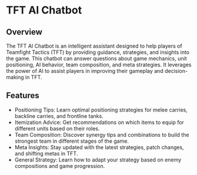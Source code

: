 # TFT AI Chatbot

## Overview

The TFT AI Chatbot is an intelligent assistant designed to help players of Teamfight Tactics (TFT) by providing guidance, strategies, and insights into the game. This chatbot can answer questions about game mechanics, unit positioning, AI behavior, team composition, and meta strategies. It leverages the power of AI to assist players in improving their gameplay and decision-making in TFT.

## Features

- Positioning Tips: Learn optimal positioning strategies for melee carries, backline carries, and frontline tanks.
- Itemization Advice: Get recommendations on which items to equip for different units based on their roles.
- Team Composition: Discover synergy tips and combinations to build the strongest team in different stages of the game.
- Meta Insights: Stay updated with the latest strategies, patch changes, and shifting metas in TFT.
- General Strategy: Learn how to adapt your strategy based on enemy compositions and game progression.
